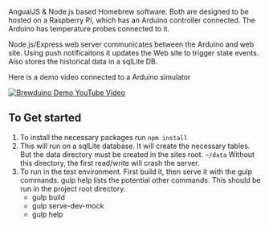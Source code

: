 AngualJS & Node.js based Homebrew software. Both are designed to be hosted on a Raspberry PI, which has an Arduino controller connected. The Arduino has temperature probes connected to it. 

Node.js/Express web server communicates between the Arduino and web site. Using push notificaitons it updates the Web site to trigger state events. Also stores the historical data in a sqlLite DB. 

Here is a demo video connected to a Arduino simulator

[![Brewduino Demo YouTube Video](https://img.youtube.com/vi/kr4w4PKmb00/0.jpg)](https://www.youtube.com/watch?v=kr4w4PKmb00)

## To Get started
1. To install the necessary packages run `npm install`
2. This will run on a sqlLite database. It will create the necessary tables. But the data directory must be created in the sites root. `~/data` Without this directory, the first read/write will crash the server.
3. To run in the test environment. First build it, then serve it with the gulp commands. gulp help lists the potential other commands. This should be run in the project root directory.
   - gulp build
   - gulp serve-dev-mock
   - gulp help
